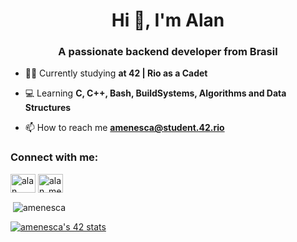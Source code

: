 <h1 align="center">Hi 👋, I'm Alan</h1>
<h3 align="center">A passionate backend developer from Brasil</h3>

- 👨‍💻 Currently studying **at 42 | Rio as a Cadet**

- 💻 Learning **C, C++, Bash, BuildSystems, Algorithms and Data Structures**

- 📫 How to reach me **amenesca@student.42.rio**

<h3 align="left">Connect with me:</h3>
<p align="left">
<a href="https://www.linkedin.com/in/alan-menescal-c%C3%A1ceres-4019a4177/" target="blank"><img align="center" src="https://raw.githubusercontent.com/rahuldkjain/github-profile-readme-generator/master/src/images/icons/Social/linked-in-alt.svg" alt="alan menescal cáceres" height="30" width="40" /></a>
<a href="https://instagram.com/alan_menescal" target="blank"><img align="center" src="https://raw.githubusercontent.com/rahuldkjain/github-profile-readme-generator/master/src/images/icons/Social/instagram.svg" alt="alan_menescal" height="30" width="40" /></a>
</p>

<p>&nbsp;<img align="center" src="https://github-readme-stats.vercel.app/api?username=amenesca&show_icons=true&locale=en" alt="amenesca" /></p>

[![amenesca's 42 stats](https://badge42.vercel.app/api/v2/cl4mzk6kp001109i3vjrywrb2/stats?cursusId=21&coalitionId=undefined)](https://github.com/JaeSeoKim/badge42)
